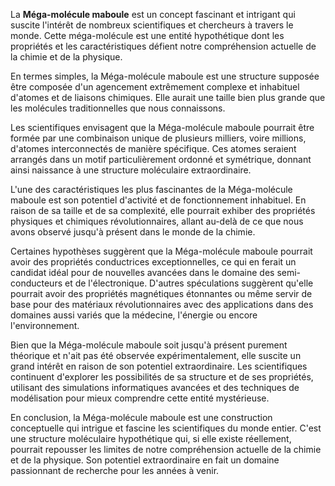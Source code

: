 La **Méga-molécule maboule** est un concept fascinant et intrigant qui suscite l'intérêt de nombreux scientifiques et chercheurs à travers le monde. Cette méga-molécule est une entité hypothétique dont les propriétés et les caractéristiques défient notre compréhension actuelle de la chimie et de la physique.

En termes simples, la Méga-molécule maboule est une structure supposée être composée d'un agencement extrêmement complexe et inhabituel d'atomes et de liaisons chimiques. Elle aurait une taille bien plus grande que les molécules traditionnelles que nous connaissons.

Les scientifiques envisagent que la Méga-molécule maboule pourrait être formée par une combinaison unique de plusieurs milliers, voire millions, d'atomes interconnectés de manière spécifique. Ces atomes seraient arrangés dans un motif particulièrement ordonné et symétrique, donnant ainsi naissance à une structure moléculaire extraordinaire.

L'une des caractéristiques les plus fascinantes de la Méga-molécule maboule est son potentiel d'activité et de fonctionnement inhabituel. En raison de sa taille et de sa complexité, elle pourrait exhiber des propriétés physiques et chimiques révolutionnaires, allant au-delà de ce que nous avons observé jusqu'à présent dans le monde de la chimie.

Certaines hypothèses suggèrent que la Méga-molécule maboule pourrait avoir des propriétés conductrices exceptionnelles, ce qui en ferait un candidat idéal pour de nouvelles avancées dans le domaine des semi-conducteurs et de l'électronique. D'autres spéculations suggèrent qu'elle pourrait avoir des propriétés magnétiques étonnantes ou même servir de base pour des matériaux révolutionnaires avec des applications dans des domaines aussi variés que la médecine, l'énergie ou encore l'environnement.

Bien que la Méga-molécule maboule soit jusqu'à présent purement théorique et n'ait pas été observée expérimentalement, elle suscite un grand intérêt en raison de son potentiel extraordinaire. Les scientifiques continuent d'explorer les possibilités de sa structure et de ses propriétés, utilisant des simulations informatiques avancées et des techniques de modélisation pour mieux comprendre cette entité mystérieuse.

En conclusion, la Méga-molécule maboule est une construction conceptuelle qui intrigue et fascine les scientifiques du monde entier. C'est une structure moléculaire hypothétique qui, si elle existe réellement, pourrait repousser les limites de notre compréhension actuelle de la chimie et de la physique. Son potentiel extraordinaire en fait un domaine passionnant de recherche pour les années à venir.